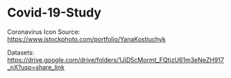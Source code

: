 # Covid-19-Study

Coronavirus Icon Source: https://www.istockphoto.com/portfolio/YanaKostiuchyk

Datasets: https://drive.google.com/drive/folders/1JiD5cMormt_FQtjzU61m3eNeZH917_nX?usp=share_link